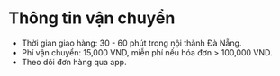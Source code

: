 # Thông tin vận chuyển

- Thời gian giao hàng: 30 - 60 phút trong nội thành Đà Nẵng.
- Phí vận chuyển: 15,000 VND, miễn phí nếu hóa đơn > 100,000 VND.
- Theo dõi đơn hàng qua app.